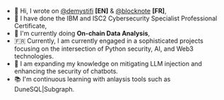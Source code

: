 - 👋 Hi, I wrote on [@demystifi](https://substack.com/@demystifi/) **[EN]** & [@blocknote](https://blocknote.substack.com/) **[FR]**,
- 👀 I have done the IBM and ISC2 Cybersecurity Specialist Professional Certificate,
- 🔭 I'm currently doing **On-chain Data Analysis**,
- 🇫🇷 Currently, I am currently engaged in a sophisticated projects focusing on the intersection of Python security, AI, and Web3 technologies.
- 🌱 I am expanding my knowledge on mitigating LLM injection and enhancing the security of chatbots.
- 📚 I'm continuous learning with anlaysis tools such as DuneSQL|Subgraph.

  
<!---
MLiserb/MLiserb is a ✨ special ✨ repository because its `README.md` (this file) appears on your GitHub profile.
You can click the Preview link to take a look at your changes.
--->
